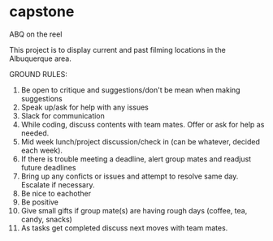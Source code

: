 # capstone
ABQ on the reel

This project is to display current and past filming locations in the Albuquerque area.

GROUND RULES: 
  1. Be open to critique and suggestions/don't be mean when making suggestions
  2. Speak up/ask for help with any issues
  3. Slack for communication
  4. While coding, discuss contents with team mates. Offer or ask for help as needed.
  5. Mid week lunch/project discussion/check in (can be whatever, decided each week).
  6. If there is trouble meeting a deadline, alert group mates and readjust future deadlines
  7. Bring up any conficts or issues and attempt to resolve same day. Escalate if necessary.
  8. Be nice to eachother
  9. Be positive
  10. Give small gifts if group mate(s) are having rough days (coffee, tea, candy, snacks)
  11. As tasks get completed discuss next moves with team mates.
